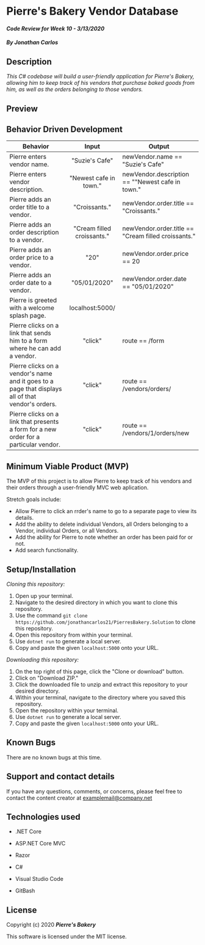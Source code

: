 # Pierre's Bakery Vendor Database

#### _Code Review for Week 10 - 3/13/2020_

#### _By Jonathan Carlos_

## **Description**

_This C# codebase will build a user-friendly application for Pierre's Bakery, allowing him to keep track of his vendors that purchase baked goods from him, as well as the orders belonging to those vendors._

## Preview


## **Behavior Driven Development**

| Behavior | Input | Output |
|----------|:-----:|--------|
| Pierre enters vendor name. | "Suzie's Cafe" | newVendor.name == "Suzie's Cafe" |
| Pierre enters vendor description. | "Newest cafe in town." | newVendor.description == ""Newest cafe in town."|
| Pierre adds an order title to a vendor. | "Croissants." | newVendor.order.title == "Croissants." |
| Pierre adds an order description to a vendor. | "Cream filled croissants." | newVendor.order.title == "Cream filled croissants."
| Pierre adds an order price to a vendor. | "20" | newVendor.order.price == 20 |
| Pierre adds an order date to a vendor.| "05/01/2020" | newVendor.order.date == "05/01/2020" |
| Pierre is greeted with a welcome splash page. | localhost:5000/ |  | Route == "/" |
| Pierre clicks on a link that sends him to a form where he can add a vendor. | "click" | route == /form |
| Pierre clicks on a vendor's name and it goes to a page that displays all of that vendor's orders. | "click" | route == /vendors/orders/ |
| Pierre clicks on a link that presents a form for a new order for a particular vendor. | "click" | route == /vendors/1/orders/new |


## **Minimum Viable Product (MVP)**

The MVP of this project is to allow Pierre to keep track of his vendors and their orders through a user-friendly MVC web aplication.

Stretch goals include:

* Allow Pierre to click an rrder's name to go to a separate page to view its details.
* Add the ability to delete individual Vendors, all Orders belonging to a Vendor, individual Orders, or all Vendors.
* Add the ability for Pierre to note whether an order has been paid for or not.
* Add search functionality.

## **Setup/Installation**

*Cloning this repository:*
1. Open up your terminal.
2. Navigate to the desired directory in which you want to clone this repository.
3. Use the command `git clone https://github.com/jonathancarlos21/PierresBakery.Solution` to clone this repository.
4. Open this repository from within your terminal.
5. Use `dotnet run` to generate a local server.
6. Copy and paste the given `localhost:5000` onto your URL.

*Downloading this repository:*
1. On the top right of this page, click the "Clone or download" button.
2. Click on "Download ZIP."
3. Click the downloaded file to unzip and extract this repository to your desired directory.
4. Within your terminal, navigate to the directory where you saved this repository.
5. Open the repository within your terminal.
6. Use `dotnet run` to generate a local server.
7. Copy and paste the given `localhost:5000` onto your URL.

## **Known Bugs**

There are no known bugs at this time.

## **Support and contact details**

If you have any questions, comments, or concerns, please feel free to contact the content creator at examplemail@company.net 

## **Technologies used**

* .NET Core

* ASP.NET Core MVC

* Razor

* C#

* Visual Studio Code

* GitBash

## **License**

Copyright (c) 2020 **_Pierre's Bakery_**

This software is licensed under the MIT license.